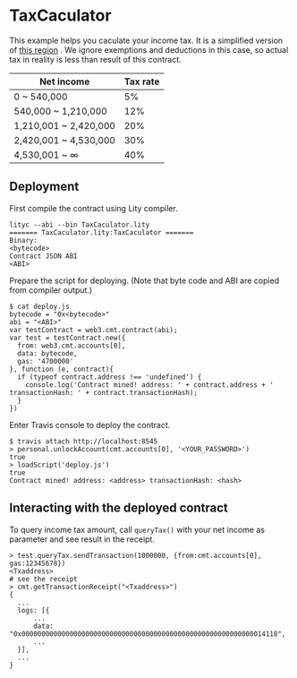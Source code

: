 # TaxCaculator

This example helps you caculate your income tax.
It is a simplified version of 
[this region](https://www.ntbt.gov.tw/etwmain/web/ETW118W/CON/2074/5702201758651492080) .
We ignore exemptions and deductions in this case, so actual tax in reality is less than result of this contract.

| Net income            |  Tax rate |
| --------------------  | --------- |
|         0 ~   540,000 |   5%      |
|   540,000 ~ 1,210,000 |  12%      |
| 1,210,001 ~ 2,420,000 |  20%      |
| 2,420,001 ~ 4,530,000 |  30%      |
| 4,530,001 ~ ∞         |  40%      |

## Deployment

First compile the contract using Lity compiler.

```
lityc --abi --bin TaxCaculator.lity
======= TaxCaculator.lity:TaxCaculator =======
Binary:
<bytecode>
Contract JSON ABI
<ABI>
```

Prepare the script for deploying. (Note that byte code and ABI are copied from compiler output.)

```
$ cat deploy.js
bytecode = "0x<bytecode>"
abi = "<ABI>"
var testContract = web3.cmt.contract(abi);
var test = testContract.new({
  from: web3.cmt.accounts[0],
  data: bytecode,
  gas: '4700000'
}, function (e, contract){
  if (typeof contract.address !== 'undefined') {
    console.log('Contract mined! address: ' + contract.address + ' transactionHash: ' + contract.transactionHash);
  }
})
```

Enter Travis console to deploy the contract.

```
$ travis attach http://localhost:8545
> personal.unlockAccount(cmt.accounts[0], '<YOUR_PASSWORD>')
true
> loadScript('deploy.js')
true
Contract mined! address: <address> transactionHash: <hash>
```

## Interacting with the deployed contract
To query income tax amount, call `queryTax()` with your net income as parameter and see result in the receipt.

```
> test.queryTax.sendTransaction(1000000, {from:cmt.accounts[0], gas:12345678})
<Txaddress>
# see the receipt
> cmt.getTransactionReceipt("<Txaddress>")
{
  ...
  logs: [{
      ...
      data: "0x0000000000000000000000000000000000000000000000000000000000014118",
      ...
  }],
  ...
}
```